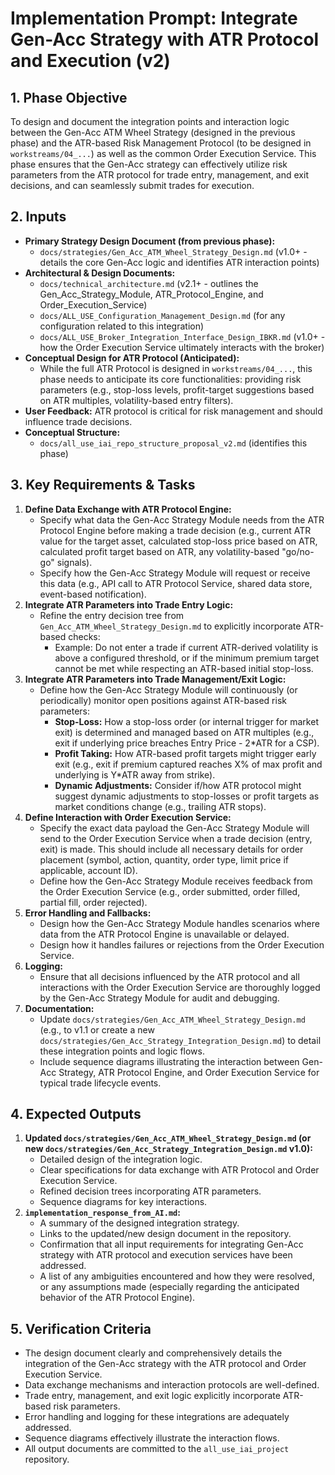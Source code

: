 # Implementation Prompt: Integrate Gen-Acc Strategy with ATR Protocol and Execution (v2)

## 1. Phase Objective

To design and document the integration points and interaction logic between the Gen-Acc ATM Wheel Strategy (designed in the previous phase) and the ATR-based Risk Management Protocol (to be designed in `workstreams/04_...`) as well as the common Order Execution Service. This phase ensures that the Gen-Acc strategy can effectively utilize risk parameters from the ATR protocol for trade entry, management, and exit decisions, and can seamlessly submit trades for execution.

## 2. Inputs

*   **Primary Strategy Design Document (from previous phase):**
    *   `docs/strategies/Gen_Acc_ATM_Wheel_Strategy_Design.md` (v1.0+ - details the core Gen-Acc logic and identifies ATR interaction points)
*   **Architectural & Design Documents:**
    *   `docs/technical_architecture.md` (v2.1+ - outlines the Gen_Acc_Strategy_Module, ATR_Protocol_Engine, and Order_Execution_Service)
    *   `docs/ALL_USE_Configuration_Management_Design.md` (for any configuration related to this integration)
    *   `docs/ALL_USE_Broker_Integration_Interface_Design_IBKR.md` (v1.0+ - how the Order Execution Service ultimately interacts with the broker)
*   **Conceptual Design for ATR Protocol (Anticipated):**
    *   While the full ATR Protocol is designed in `workstreams/04_...`, this phase needs to anticipate its core functionalities: providing risk parameters (e.g., stop-loss levels, profit-target suggestions based on ATR multiples, volatility-based entry filters).
*   **User Feedback:** ATR protocol is critical for risk management and should influence trade decisions.
*   **Conceptual Structure:**
    *   `docs/all_use_iai_repo_structure_proposal_v2.md` (identifies this phase)

## 3. Key Requirements & Tasks

1.  **Define Data Exchange with ATR Protocol Engine:**
    *   Specify what data the Gen-Acc Strategy Module needs from the ATR Protocol Engine before making a trade decision (e.g., current ATR value for the target asset, calculated stop-loss price based on ATR, calculated profit target based on ATR, any volatility-based "go/no-go" signals).
    *   Specify how the Gen-Acc Strategy Module will request or receive this data (e.g., API call to ATR Protocol Service, shared data store, event-based notification).
2.  **Integrate ATR Parameters into Trade Entry Logic:**
    *   Refine the entry decision tree from `Gen_Acc_ATM_Wheel_Strategy_Design.md` to explicitly incorporate ATR-based checks:
        *   Example: Do not enter a trade if current ATR-derived volatility is above a configured threshold, or if the minimum premium target cannot be met while respecting an ATR-based initial stop-loss.
3.  **Integrate ATR Parameters into Trade Management/Exit Logic:**
    *   Define how the Gen-Acc Strategy Module will continuously (or periodically) monitor open positions against ATR-based risk parameters:
        *   **Stop-Loss:** How a stop-loss order (or internal trigger for market exit) is determined and managed based on ATR multiples (e.g., exit if underlying price breaches Entry Price - 2*ATR for a CSP).
        *   **Profit Taking:** How ATR-based profit targets might trigger early exit (e.g., exit if premium captured reaches X% of max profit and underlying is Y*ATR away from strike).
        *   **Dynamic Adjustments:** Consider if/how ATR protocol might suggest dynamic adjustments to stop-losses or profit targets as market conditions change (e.g., trailing ATR stops).
4.  **Define Interaction with Order Execution Service:**
    *   Specify the exact data payload the Gen-Acc Strategy Module will send to the Order Execution Service when a trade decision (entry, exit) is made. This should include all necessary details for order placement (symbol, action, quantity, order type, limit price if applicable, account ID).
    *   Define how the Gen-Acc Strategy Module receives feedback from the Order Execution Service (e.g., order submitted, order filled, partial fill, order rejected).
5.  **Error Handling and Fallbacks:**
    *   Design how the Gen-Acc Strategy Module handles scenarios where data from the ATR Protocol Engine is unavailable or delayed.
    *   Design how it handles failures or rejections from the Order Execution Service.
6.  **Logging:**
    *   Ensure that all decisions influenced by the ATR protocol and all interactions with the Order Execution Service are thoroughly logged by the Gen-Acc Strategy Module for audit and debugging.
7.  **Documentation:**
    *   Update `docs/strategies/Gen_Acc_ATM_Wheel_Strategy_Design.md` (e.g., to v1.1 or create a new `docs/strategies/Gen_Acc_Strategy_Integration_Design.md`) to detail these integration points and logic flows.
    *   Include sequence diagrams illustrating the interaction between Gen-Acc Strategy, ATR Protocol Engine, and Order Execution Service for typical trade lifecycle events.

## 4. Expected Outputs

1.  **Updated `docs/strategies/Gen_Acc_ATM_Wheel_Strategy_Design.md` (or new `docs/strategies/Gen_Acc_Strategy_Integration_Design.md` v1.0):**
    *   Detailed design of the integration logic.
    *   Clear specifications for data exchange with ATR Protocol and Order Execution Service.
    *   Refined decision trees incorporating ATR parameters.
    *   Sequence diagrams for key interactions.
2.  **`implementation_response_from_AI.md`:**
    *   A summary of the designed integration strategy.
    *   Links to the updated/new design document in the repository.
    *   Confirmation that all input requirements for integrating Gen-Acc strategy with ATR protocol and execution services have been addressed.
    *   A list of any ambiguities encountered and how they were resolved, or any assumptions made (especially regarding the anticipated behavior of the ATR Protocol Engine).

## 5. Verification Criteria

*   The design document clearly and comprehensively details the integration of the Gen-Acc strategy with the ATR protocol and Order Execution Service.
*   Data exchange mechanisms and interaction protocols are well-defined.
*   Trade entry, management, and exit logic explicitly incorporate ATR-based risk parameters.
*   Error handling and logging for these integrations are adequately addressed.
*   Sequence diagrams effectively illustrate the interaction flows.
*   All output documents are committed to the `all_use_iai_project` repository.

